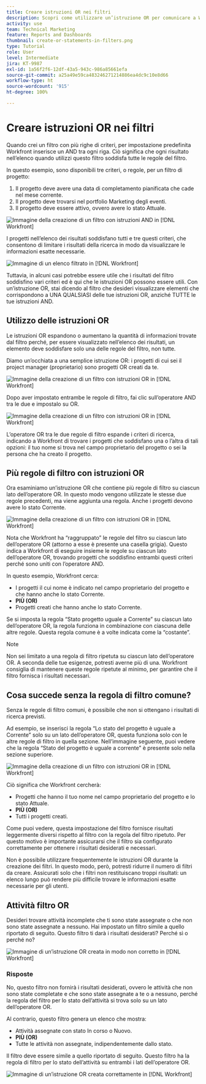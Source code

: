```yaml
---
title: Creare istruzioni OR nei filtri
description: Scopri come utilizzare un’istruzione OR per comunicare a Workfront che desideri visualizzare tale OR nel rapporto.
activity: use
team: Technical Marketing
feature: Reports and Dashboards
thumbnail: create-or-statements-in-filters.png
type: Tutorial
role: User
level: Intermediate
jira: KT-9987
exl-id: 1a56f2f6-12df-43a5-943c-986a85661efa
source-git-commit: a25a49e59ca483246271214886ea4dc9c10e8d66
workflow-type: ht
source-wordcount: '915'
ht-degree: 100%

---
```


# Creare istruzioni OR nei filtri

Quando crei un filtro con più righe di criteri, per impostazione predefinita Workfront inserisce un AND tra ogni riga. Ciò significa che ogni risultato nell’elenco quando utilizzi questo filtro soddisfa tutte le regole del filtro.

In questo esempio, sono disponibili tre criteri, o regole, per un filtro di progetto:

1. Il progetto deve avere una data di completamento pianificata che cade nel mese corrente.
1. Il progetto deve trovarsi nel portfolio Marketing degli eventi.
1. Il progetto deve essere attivo, ovvero avere lo stato Attuale.

![Immagine della creazione di un filtro con istruzioni AND in [!DNL Workfront]](assets/or-statement-1.png)

I progetti nell’elenco dei risultati soddisfano tutti e tre questi criteri, che consentono di limitare i risultati della ricerca in modo da visualizzare le informazioni esatte necessarie.

![Immagine di un elenco filtrato in [!DNL Workfront]](assets/or-statement-2.png)

Tuttavia, in alcuni casi potrebbe essere utile che i risultati del filtro soddisfino vari criteri ed è qui che le istruzioni OR possono essere utili. Con un’istruzione OR, stai dicendo al filtro che desideri visualizzare elementi che corrispondono a UNA QUALSIASI delle tue istruzioni OR, anziché TUTTE le tue istruzioni AND.

## Utilizzo delle istruzioni OR

Le istruzioni OR espandono o aumentano la quantità di informazioni trovate dal filtro perché, per essere visualizzato nell’elenco dei risultati, un elemento deve soddisfare solo una delle regole del filtro, non tutte.

Diamo un’occhiata a una semplice istruzione OR: i progetti di cui sei il project manager (proprietario) sono progetti OR creati da te.

![Immagine della creazione di un filtro con istruzioni OR in [!DNL Workfront]](assets/or-statement-3.png)

Dopo aver impostato entrambe le regole di filtro, fai clic sull’operatore AND tra le due e impostalo su OR.

![Immagine della creazione di un filtro con istruzioni OR in [!DNL Workfront]](assets/or-statement-4.png)

L’operatore OR tra le due regole di filtro espande i criteri di ricerca, indicando a Workfront di trovare i progetti che soddisfano una o l’altra di tali opzioni: il tuo nome si trova nel campo proprietario del progetto o sei la persona che ha creato il progetto.

## Più regole di filtro con istruzioni OR

Ora esaminiamo un’istruzione OR che contiene più regole di filtro su ciascun lato dell’operatore OR. In questo modo vengono utilizzate le stesse due regole precedenti, ma viene aggiunta una regola. Anche i progetti devono avere lo stato Corrente.

![Immagine della creazione di un filtro con istruzioni OR in [!DNL Workfront]](assets/or-statement-5.png)

Nota che Workfront ha “raggruppato” le regole del filtro su ciascun lato dell’operatore OR (attorno a esse è presente una casella grigia). Questo indica a Workfront di eseguire insieme le regole su ciascun lato dell’operatore OR, trovando progetti che soddisfino entrambi questi criteri perché sono uniti con l’operatore AND.

In questo esempio, Workfront cerca:

* I progetti il cui nome è indicato nel campo proprietario del progetto e che hanno anche lo stato Corrente.
* **PIÙ (OR)**
* Progetti creati che hanno anche lo stato Corrente.

Se si imposta la regola “Stato progetto uguale a Corrente” su ciascun lato dell’operatore OR, la regola funziona in combinazione con ciascuna delle altre regole. Questa regola comune è a volte indicata come la “costante”.

>[!NOTE]
>
>Non sei limitato a una regola di filtro ripetuta su ciascun lato dell’operatore OR. A seconda delle tue esigenze, potresti averne più di una. Workfront consiglia di mantenere queste regole ripetute al minimo, per garantire che il filtro fornisca i risultati necessari.

## Cosa succede senza la regola di filtro comune?

Senza le regole di filtro comuni, è possibile che non si ottengano i risultati di ricerca previsti.

Ad esempio, se inserisci la regola “Lo stato del progetto è uguale a Corrente” solo su un lato dell’operatore OR, questa funziona solo con le altre regole di filtro in quella sezione. Nell’immagine seguente, puoi vedere che la regola “Stato del progetto è uguale a corrente” è presente solo nella sezione superiore.

![Immagine della creazione di un filtro con istruzioni OR in [!DNL Workfront]](assets/or-statement-6.png)

Ciò significa che Workfront cercherà:

* Progetti che hanno il tuo nome nel campo proprietario del progetto e lo stato Attuale.
* **PIÙ (OR)**
* Tutti i progetti creati.

Come puoi vedere, questa impostazione del filtro fornisce risultati leggermente diversi rispetto al filtro con la regola del filtro ripetuto. Per questo motivo è importante assicurarsi che il filtro sia configurato correttamente per ottenere i risultati desiderati e necessari.

Non è possibile utilizzare frequentemente le istruzioni OR durante la creazione dei filtri. In questo modo, però, potresti ridurre il numero di filtri da creare. Assicurati solo che i filtri non restituiscano troppi risultati: un elenco lungo può rendere più difficile trovare le informazioni esatte necessarie per gli utenti.

## Attività filtro OR

Desideri trovare attività incomplete che ti sono state assegnate o che non sono state assegnate a nessuno. Hai impostato un filtro simile a quello riportato di seguito. Questo filtro ti darà i risultati desiderati? Perché sì o perché no?

![Immagine di un’istruzione OR creata in modo non corretto in [!DNL Workfront]](assets/or-statement-your-turn-1.png)

### Risposte

No, questo filtro non fornirà i risultati desiderati, ovvero le attività che non sono state completate e che sono state assegnate a te o a nessuno, perché la regola del filtro per lo stato dell’attività si trova solo su un lato dell’operatore OR.

Al contrario, questo filtro genera un elenco che mostra:

* Attività assegnate con stato In corso o Nuovo.
* **PIÙ (OR)**
* Tutte le attività non assegnate, indipendentemente dallo stato.

Il filtro deve essere simile a quello riportato di seguito. Questo filtro ha la regola di filtro per lo stato dell’attività su entrambi i lati dell’operatore OR.

![Immagine di un’istruzione OR creata correttamente in [!DNL Workfront]](assets/or-statement-your-turn-2.png)
